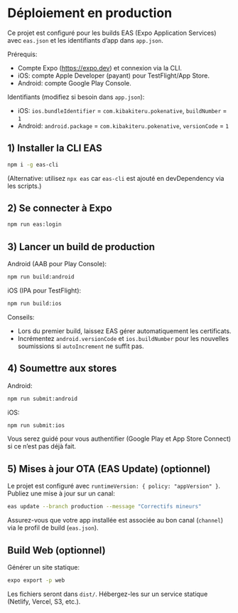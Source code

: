 # Déploiement en production

Ce projet est configuré pour les builds EAS (Expo Application Services) avec `eas.json` et les identifiants d’app dans `app.json`.

Prérequis:
- Compte Expo (https://expo.dev) et connexion via la CLI.
- iOS: compte Apple Developer (payant) pour TestFlight/App Store.
- Android: compte Google Play Console.

Identifiants (modifiez si besoin dans `app.json`):
- iOS: `ios.bundleIdentifier` = `com.kibakiteru.pokenative`, `buildNumber` = `1`
- Android: `android.package` = `com.kibakiteru.pokenative`, `versionCode` = `1`

## 1) Installer la CLI EAS

```zsh
npm i -g eas-cli
```

(Alternative: utilisez `npx eas` car `eas-cli` est ajouté en devDependency via les scripts.)

## 2) Se connecter à Expo

```zsh
npm run eas:login
```

## 3) Lancer un build de production

Android (AAB pour Play Console):
```zsh
npm run build:android
```

iOS (IPA pour TestFlight):
```zsh
npm run build:ios
```

Conseils:
- Lors du premier build, laissez EAS gérer automatiquement les certificats.
- Incrémentez `android.versionCode` et `ios.buildNumber` pour les nouvelles soumissions si `autoIncrement` ne suffit pas.

## 4) Soumettre aux stores

Android:
```zsh
npm run submit:android
```

iOS:
```zsh
npm run submit:ios
```

Vous serez guidé pour vous authentifier (Google Play et App Store Connect) si ce n’est pas déjà fait.

## 5) Mises à jour OTA (EAS Update) (optionnel)

Le projet est configuré avec `runtimeVersion: { policy: "appVersion" }`. Publiez une mise à jour sur un canal:

```zsh
eas update --branch production --message "Correctifs mineurs"
```

Assurez-vous que votre app installée est associée au bon canal (`channel`) via le profil de build (`eas.json`).

## Build Web (optionnel)

Générer un site statique:
```zsh
expo export -p web
```
Les fichiers seront dans `dist/`. Hébergez-les sur un service statique (Netlify, Vercel, S3, etc.).
